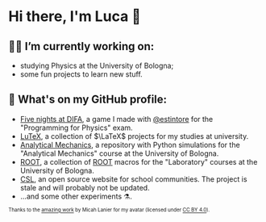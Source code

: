 # Hi there, I'm Luca 👋

## 👨‍💻 I’m currently working on:

- studying Physics at the University of Bologna;
- some fun projects to learn new stuff.

## 🔭 What's on my GitHub profile:

- [Five nights at DIFA](https://github.com/LuckeeDev/fnad), a game I made with [@estintore](https://github.com/est1ntore) for the "Programming for Physics" exam.
- [LuTeX](https://luckeedev.github.io/lutex), a collection of $\LaTeX$ projects for my studies at university.
- [Analytical Mechanics](https://github.com/LuckeeDev/analytical_mechanics), a repository with Python simulations for the "Analytical Mechanics" course at the University of Bologna.
- [ROOT](https://github.com/LuckeeDev/root), a collection of [ROOT](https://root.cern/) macros for the "Laboratory" courses at the University of Bologna.
- [CSL](https://github.com/LuckeeDev/csl), an open source website for school communities. The project is stale and will probably not be updated.
- ...and some other experiments ⚗️.

<sup><sub>Thanks to the [amazing work](https://www.figma.com/community/file/829741575478342595) by Micah Lanier for my avatar (licensed under [CC BY 4.0](https://creativecommons.org/licenses/by/4.0/)).</sub></sup>




